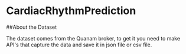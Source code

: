 # CardiacRhythmPrediction

##About the Dataset
 
  The dataset comes from the Quanam broker, to get it you need to make API's that capture the data and save it in json file or csv file.
